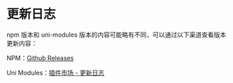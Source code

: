 # 更新日志

npm 版本和 uni-modules 版本的内容可能略有不同，可以通过以下渠道查看版本更新内容：

NPM：[Github Releases](https://github.com/xiaohe0601/uni-echarts/releases)

Uni Modules：[插件市场 - 更新日志](https://ext.dcloud.net.cn/plugin?id=22035&update_log)